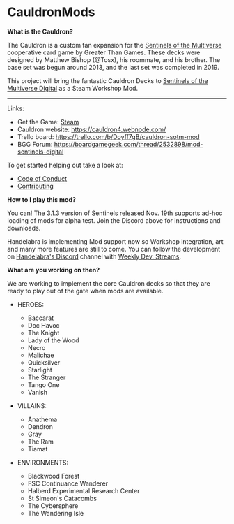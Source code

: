 # CauldronMods

**What is the Cauldron?**

The Cauldron is a custom fan expansion for the [Sentinels of the Multiverse](http://sentinelsofthemultiverse.com/)
cooperative card game by Greater Than Games.  These decks were designed by Matthew Bishop (@Tosx), his roommate, and his brother.
The base set was begun around 2013, and the last set was completed in 2019.

This project will bring the fantastic Cauldron Decks to [Sentinels of the Multiverse Digital](https://store.steampowered.com/app/337150/Sentinels_of_the_Multiverse/) as a Steam Workshop Mod.

----------------------------------------------------------

Links:
- Get the Game: [Steam](https://store.steampowered.com/app/337150/Sentinels_of_the_Multiverse/)
- Cauldron website: https://cauldron4.webnode.com/
- Trello board: https://trello.com/b/Doyff7gB/cauldron-sotm-mod
- BGG Forum: https://boardgamegeek.com/thread/2532898/mod-sentinels-digital 

To get started helping out take a look at:
- [Code of Conduct](./Docs/CODE_OF_CONDUCT.md)
- [Contributing](./Docs/CONTRIBUTING.md)

**How to I play this mod?**

You can!
The 3.1.3 version of Sentinels released Nov. 19th supports ad-hoc loading of mods for alpha test.
Join the Discord above for instructions and downloads.

Handelabra is implementing Mod support now so Workshop integration, art and many more features are still to come.
You can follow the development on [Handelabra's Discord](https://discordapp.com/invite/handelabra)
channel with [Weekly Dev. Streams](https://www.youtube.com/playlist?list=PLGPBmjNUB43ick6QwxGIOMFFN5yKuTvQU).

**What are you working on then?**

We are working to implement the core Cauldron decks so that they are ready to play out of the gate
when mods are available.

- HEROES:
  - Baccarat
  - Doc Havoc
  - The Knight
  - Lady of the Wood
  - Necro
  - Malichae
  - Quicksilver
  - Starlight
  - The Stranger
  - Tango One
  - Vanish

- VILLAINS:
  - Anathema
  - Dendron
  - Gray
  - The Ram
  - Tiamat

- ENVIRONMENTS:
  - Blackwood Forest
  - FSC Continuance Wanderer
  - Halberd Experimental Research Center
  - St Simeon's Catacombs
  - The Cybersphere
  - The Wandering Isle
